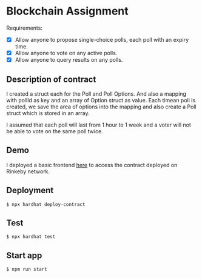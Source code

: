 # Blockchain Assignment

Requirements:
- [x] Allow anyone to propose single-choice polls, each poll with an expiry time.
- [x] Allow anyone to vote on any active polls.
- [x] Allow anyone to query results on any polls.

## Description of contract
I created a struct each for the Poll and Poll Options. And also a mapping with pollId as key and an array of Option struct as value. Each timean poll is created, we save the area of options into the mapping and also create a Poll struct which is stored in an array.

I assumed that each poll will last from 1 hour to 1 week and a voter will not be able to vote on the same poll twice. 

## Demo
I deployed a basic frontend [here](https://gallant-montalcini-c2a5d9.netlify.app/) to access the contract deployed on Rinkeby network.

## Deployment
`$ npx hardhat deploy-contract`

## Test
`$ npx hardhat test`

## Start app
`$ npm run start`

